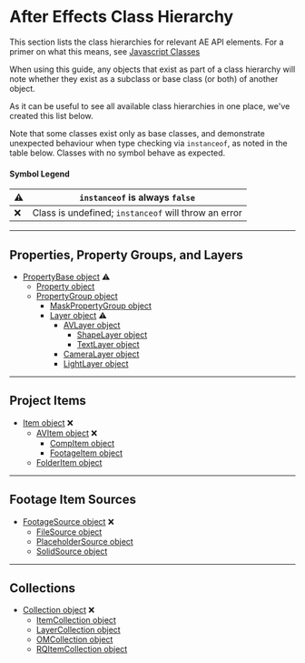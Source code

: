 # After Effects Class Hierarchy

This section lists the class hierarchies for relevant AE API elements. For a primer on what this means, see [Javascript Classes](javascript.md#javascriptclasses)

When using this guide, any objects that exist as part of a class hierarchy will note whether they exist as a subclass or base class (or both) of another object.

As it can be useful to see all available class hierarchies in one place, we've created this list below.

Note that some classes exist only as base classes, and demonstrate unexpected behaviour when type checking via `instanceof`, as noted in the table below. Classes with no symbol behave as expected.

#### Symbol Legend

| ⚠   | `instanceof` is always `false`                       |
|-----|------------------------------------------------------|
| ❌   | Class is undefined; `instanceof` will throw an error |

---

## Properties, Property Groups, and Layers

- [PropertyBase object](../properties/propertybase.md#propertybase) ⚠
  - [Property object](../properties/property.md#property)
  - [PropertyGroup object](../properties/propertygroup.md#propertygroup)
    - [MaskPropertyGroup object](../properties/maskpropertygroup.md#maskpropertygroup)
    - [Layer object](../layers/layer.md#layer) ⚠
      - [AVLayer object](../layers/avlayer.md#avlayer)
        - [ShapeLayer object](../layers/shapelayer.md#shapelayer)
        - [TextLayer object](../layers/textlayer.md#textlayer)
      - [CameraLayer object](../layers/cameralayer.md#cameralayer)
      - [LightLayer object](../layers/lightlayer.md#lightlayer)

---

## Project Items

- [Item object](../items/item.md#item) ❌
  - [AVItem object](../items/avitem.md#avitem) ❌
    - [CompItem object](../items/compitem.md#compitem)
    - [FootageItem object](../items/footageitem.md#footageitem)
  - [FolderItem object](../items/folderitem.md#folderitem)

---

## Footage Item Sources

- [FootageSource object](../sources/footagesource.md#footagesource) ❌
  - [FileSource object](../sources/filesource.md#filesource)
  - [PlaceholderSource object](../sources/placeholdersource.md#placeholdersource)
  - [SolidSource object](../sources/solidsource.md#solidsource)

---

## Collections

- [Collection object](../other/collection.md#collection) ❌
  - [ItemCollection object](../items/itemcollection.md#itemcollection)
  - [LayerCollection object](../layers/layercollection.md#layercollection)
  - [OMCollection object](../renderqueue/omcollection.md#omcollection)
  - [RQItemCollection object](../renderqueue/rqitemcollection.md#rqitemcollection)
